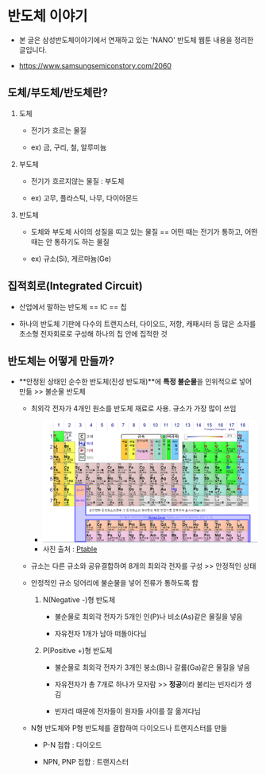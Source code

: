 # 반도체 이야기
- 본 글은 삼성반도체이야기에서 연재하고 있는 'NANO' 반도체 웹툰 내용을 정리한 글입니다.

- https://www.samsungsemiconstory.com/2060

## 도체/부도체/반도체란?

1. 도체
    - 전기가 흐르는 물질

    - ex) 금, 구리, 철, 알루미늄

2. 부도체
    - 전기가 흐르지않는 물질 : 부도체

    - ex) 고무, 플라스틱, 나무, 다이아몬드

3. 반도체
    - 도체와 부도체 사이의 성질을 띠고 있는 물질 == 어떤 때는 전기가 통하고, 어떤 때는 안 통하기도 하는 물질

    - ex) 규소(Si), 게르마늄(Ge)

## 집적회로(Integrated Circuit)
- 산업에서 말하는 반도체 == IC == 칩

- 하나의 반도체 기판에 다수의 트랜지스터, 다이오드, 저항, 캐패시터 등 많은 소자를 초소형 전자회로로 구성해 하나의 칩 안에 집적한 것


## 반도체는 어떻게 만들까?
- **안정된 상태인 순수한 반도체(진성 반도채)**에 **특정 불순물**을 인위적으로 넣어 만듦 >> 불순물 반도체

    - 최외각 전자가 4개인 원소를 반도체 재료로 사용. 규소가 가장 많이 쓰임
        - ![원소주기율표](./img/원소주기율표.PNG)
        - 사진 출처 : [Ptable](https://www.ptable.com/?lang=ko)
        
    - 규소는 다른 규소와 공유결합하여 8개의 최외각 전자를 구성 >> 안정적인 상태

    - 안정적인 규소 덩어리에 불순물을 넣어 전류가 통하도록 함

        1. N(Negative -)형 반도체

            - 불순물로 최외각 전자가 5개인 인(P)나 비소(As)같은 물질을 넣음

            - 자유전자 1개가 남아 떠돌아다님
        
        2. P(Positive +)형 반도체
        
            - 불순물로 최외각 전자가 3개인 붕소(B)나 갈륨(Ga)같은 물질을 넣음

            - 자유전자가 총 7개로 하나가 모자람 >> **정공**이라 불리는 빈자리가 생김
            
            - 빈자리 때문에 전자들이 원자들 사이를 잘 옮겨다님
        
    - N형 반도체와 P형 반도체를 결합하여 다이오드나 트랜지스터를 만듦
    
        - P-N 접합 : 다이오드
        
        - NPN, PNP 접합 : 트랜지스터
